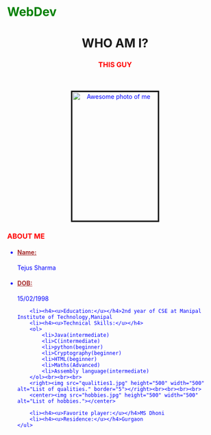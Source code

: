 # WebDev
<!DOCTYPE HTML>
<html>
<head>
<style>
body{
	color:blue;
	font-family="Courier New";
}
h1{
	color:green;
	font-family="Helvetica";
}
h3{
	color:red;
	font-family="Helvetica";
}
h4{
	color:brown;
	font-family="Helvetica";
}
img{
	border-style:solid;
	border-color:black;
}
</style>
<title>Its all about ME!!!</title>
</head>
<body background="cv1.jpg">
<center><h1><a name="Photo">WHO AM I?</a></h1></center>
<center><h3 id="picture">THIS GUY</h3></center><br><br>
<center><img src="FullSizeRender (3).jpg" alt="Awesome photo of me" width="200" height="300" border="3"></center>
<h3 id="Resume">ABOUT ME</h3>
	<ul>
		<li><h4><u>Name:</u></h4>Tejus Sharma
 		<li><h4><u>DOB:</u></h4>15/02/1998
		
		<li><h4><u>Education:</u></h4>2nd year of CSE at Manipal Institute of Technology,Manipal
		<li><h4><u>Technical Skills:</u></h4>
		<ol>
			<li>Java(intermediate)
			<li>C(intermediate)
			<li>python(beginner)
			<li>Cryptography(beginner)
			<li>HTML(beginner)
			<li>Maths(Advanced)
			<li>Assembly language(intermediate)
		</ol><br><br><br>
		<right><img src="qualities1.jpg" height="500" width="500" alt="List of qualities." border="5"></right><br><br><br><br>
		<center><img src="hobbies.jpg" height="500" width="500" alt="List of hobbies."></center>
		
		<li><h4><u>Favorite player:</u></h4>MS Dhoni
		<li><h4><u>Residence:</u></h4>Gurgaon
	</ul>
</body>
</html>
